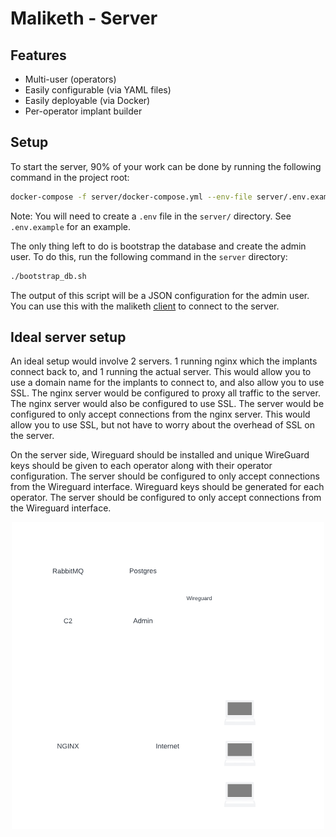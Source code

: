 # Maliketh - Server

## Features

* Multi-user (operators)
* Easily configurable (via YAML files)
* Easily deployable (via Docker)
* Per-operator implant builder


## Setup

To start the server, 90% of your work can be done by running the following command in the project root:

```bash
docker-compose -f server/docker-compose.yml --env-file server/.env.example up
```

Note: You will need to create a `.env` file in the `server/` directory. See `.env.example` for an example.

The only thing left to do is bootstrap the database and create the admin user. To do this, run the following command in the `server` directory:

```bash
./bootstrap_db.sh
```

The output of this script will be a JSON configuration for the admin user. You can use this with the maliketh [client](../client/) to connect to the server.


## Ideal server setup

An ideal setup would involve 2 servers. 1 running nginx which the implants connect back to, and 1 running the actual server. This would allow you to use a domain name for the implants to connect to, and also allow you to use SSL. The nginx server would be configured to proxy all traffic to the server. The nginx server would also be configured to use SSL. The server would be configured to only accept connections from the nginx server. This would allow you to use SSL, but not have to worry about the overhead of SSL on the server.

On the server side, Wireguard should be installed and unique WireGuard keys should be given to each operator along with their operator configuration. The server should be configured to only accept connections from the Wireguard interface. Wireguard keys should be generated for each operator. The server should be configured to only accept connections from the Wireguard interface.

<p align="center">
  <img src="./data/Maliketh%20Network%20Diagram.png" alt="Ideal setup" width="500"/>
</p>
